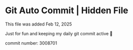 # Git Auto Commit | Hidden File

This file was added Feb 12, 2025

Just for fun and keeping my daily git commit active 🤪

commit number: 3008701
